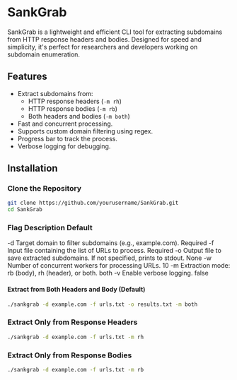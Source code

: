 # SankGrab

SankGrab is a lightweight and efficient CLI tool for extracting subdomains from HTTP response headers and bodies. Designed for speed and simplicity, it's perfect for researchers and developers working on subdomain enumeration.

## Features

- Extract subdomains from:
  - HTTP response headers (`-m rh`)
  - HTTP response bodies (`-m rb`)
  - Both headers and bodies (`-m both`)
- Fast and concurrent processing.
- Supports custom domain filtering using regex.
- Progress bar to track the process.
- Verbose logging for debugging.

## Installation

### Clone the Repository
```bash
git clone https://github.com/yourusername/SankGrab.git
cd SankGrab
````

### Flag	Description	Default
-d	Target domain to filter subdomains (e.g., example.com).	Required
-f	Input file containing the list of URLs to process.	Required
-o	Output file to save extracted subdomains. If not specified, prints to stdout.	None
-w	Number of concurrent workers for processing URLs.	10
-m	Extraction mode: rb (body), rh (header), or both.	both
-v	Enable verbose logging.	false



#### Extract from Both Headers and Body (Default)
```bash
./sankgrab -d example.com -f urls.txt -o results.txt -m both
```
### Extract Only from Response Headers
```bash
./sankgrab -d example.com -f urls.txt -m rh
```
### Extract Only from Response Bodies
```bash
./sankgrab -d example.com -f urls.txt -m rb
```
